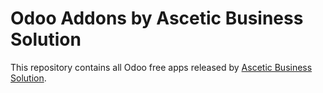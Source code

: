 # Odoo Addons by Ascetic Business Solution

This repository contains all Odoo free apps released by [Ascetic Business Solution](https://apps.odoo.com/apps/modules/browse?price=Free&author=Ascetic+Business+Solutions).
